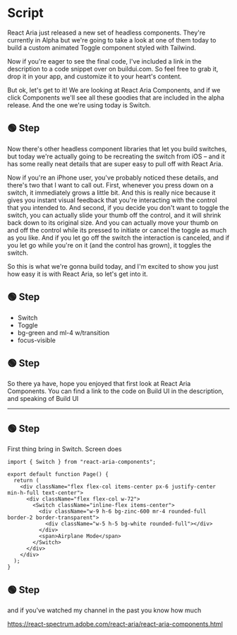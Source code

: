 # Script

React Aria just released a new set of headless components. They're currently in Alpha but we're going to take a look at one of them today to build a custom animated Toggle component styled with Tailwind.

Now if you're eager to see the final code, I've included a link in the description to a code snippet over on buildui.com. So feel free to grab it, drop it in your app, and customize it to your heart's content.

But ok, let's get to it! We are looking at React Aria Components, and if we click Components we'll see all these goodies that are included in the alpha release. And the one we're using today is Switch.

## 🟢 Step

Now there's other headless component libraries that let you build switches, but today we're actually going to be recreating the switch from iOS – and it has some really neat details that are super easy to pull off with React Aria.

Now if you're an iPhone user, you've probably noticed these details, and there's two that I want to call out. First, whenever you press down on a switch, it immediately grows a little bit. And this is really nice because it gives you instant visual feedback that you're interacting with the control that you intended to. And second, if you decide you don't want to toggle the switch, you can actually slide your thumb off the control, and it will shrink back down to its original size. And you can actually move your thumb on and off the control while its pressed to initiate or cancel the toggle as much as you like. And if you let go off the switch the interaction is canceled, and if you let go while you're on it (and the control has grown), it toggles the switch.

So this is what we're gonna build today, and I'm excited to show you just how easy it is with React Aria, so let's get into it.

## 🟢 Step

- Switch
- Toggle
- bg-green and ml-4 w/transition
- focus-visible

## 🟢 Step

So there ya have, hope you enjoyed that first look at React Aria Components. You can find a link to the code on Build UI in the description, and speaking of Build UI

---

## 🟢 Step

First thing bring in Switch. Screen does

```tsx
import { Switch } from "react-aria-components";

export default function Page() {
  return (
    <div className="flex flex-col items-center px-6 justify-center min-h-full text-center">
      <div className="flex flex-col w-72">
        <Switch className="inline-flex items-center">
          <div className="w-9 h-6 bg-zinc-600 mr-4 rounded-full border-2 border-transparent">
            <div className="w-5 h-5 bg-white rounded-full"></div>
          </div>
          <span>Airplane Mode</span>
        </Switch>
      </div>
    </div>
  );
}
```

## 🟢 Step

and if you've watched my channel in the past you know how much

https://react-spectrum.adobe.com/react-aria/react-aria-components.html
